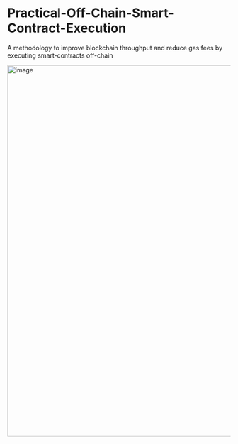 # Practical-Off-Chain-Smart-Contract-Execution

A methodology to improve blockchain throughput and reduce gas fees by executing smart-contracts off-chain

<img width="836" alt="image" src="https://github.com/akshatjain1004/Practical-Off-Chain-Smart-Contract-Execution/assets/86458423/25c0b3e0-5310-42f6-b0d1-6e776cc1e176">
